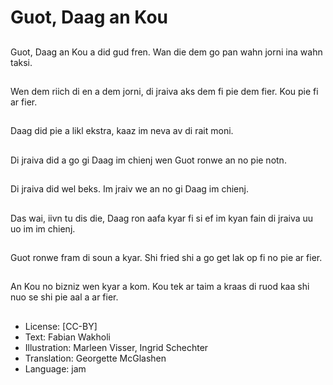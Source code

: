 # Guot, Daag an Kou

##
Guot, Daag an Kou a did gud fren. Wan die dem go pan wahn jorni ina wahn taksi.

##
Wen dem riich di en a dem jorni, di jraiva aks dem fi pie dem fier. Kou pie fi ar fier.

##
Daag did pie a likl ekstra, kaaz im neva av di rait moni.

##
Di jraiva did a go gi Daag im chienj wen Guot ronwe an no pie notn.

##
Di jraiva did wel beks. Im jraiv we an no gi Daag im chienj.

##
Das wai, iivn tu dis die, Daag ron aafa kyar fi si ef im kyan fain di jraiva uu uo im im chienj.

##
Guot ronwe fram di soun a kyar. Shi fried shi a go get lak op fi no pie ar fier.

##
An Kou no bizniz wen kyar a kom. Kou tek ar taim a kraas di ruod kaa shi nuo se shi pie aal a ar fier.

##
* License: [CC-BY]
* Text: Fabian Wakholi
* Illustration: Marleen Visser, Ingrid Schechter
* Translation: Georgette McGlashen
* Language: jam
